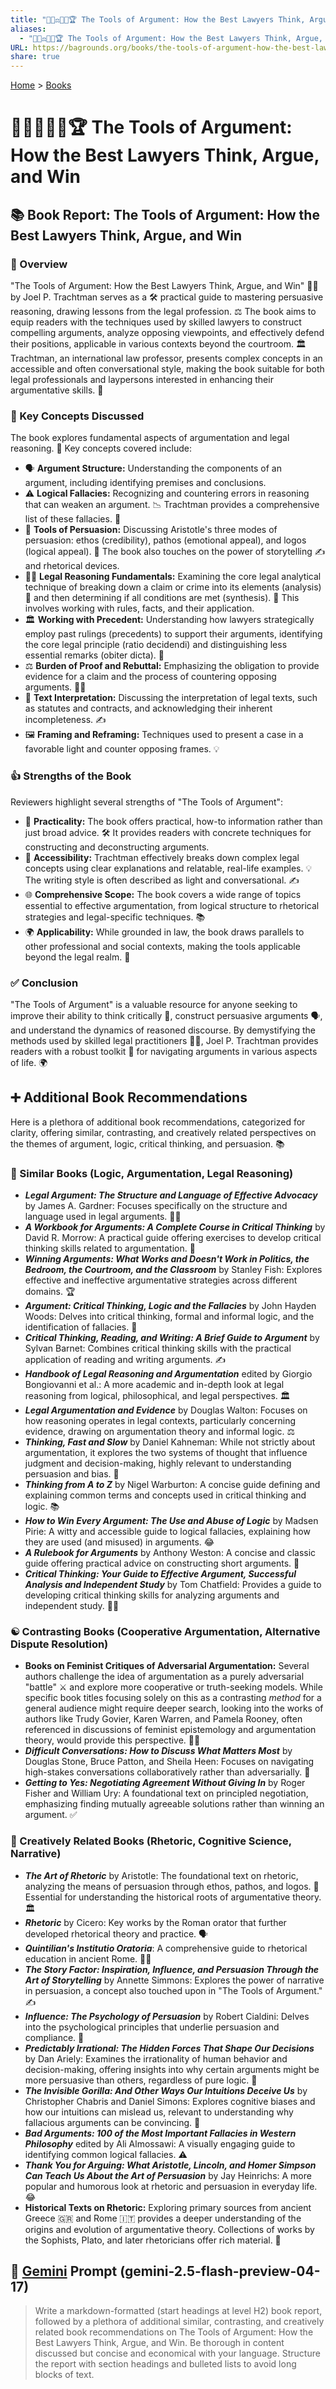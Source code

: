 ```yaml
---
title: "👩🏼‍⚖️💭🧮🏆 The Tools of Argument: How the Best Lawyers Think, Argue, and Win"
aliases:
  - "👩🏼‍⚖️💭🧮🏆 The Tools of Argument: How the Best Lawyers Think, Argue, and Win"
URL: https://bagrounds.org/books/the-tools-of-argument-how-the-best-lawyers-think-argue-and-win
share: true
---
```

[Home](../index.md) > [Books](./index.md)  
# 👩🏼‍⚖️💭🧮🏆 The Tools of Argument: How the Best Lawyers Think, Argue, and Win  
## 📚 Book Report: The Tools of Argument: How the Best Lawyers Think, Argue, and Win  
  
### 📖 Overview  
  
"The Tools of Argument: How the Best Lawyers Think, Argue, and Win" 👨‍⚖️ by Joel P. Trachtman serves as a 🛠️ practical guide to mastering persuasive reasoning, drawing lessons from the legal profession. ⚖️ The book aims to equip readers with the techniques used by skilled lawyers to construct compelling arguments, analyze opposing viewpoints, and effectively defend their positions, applicable in various contexts beyond the courtroom. 🏛️ Trachtman, an international law professor, presents complex concepts in an accessible and often conversational style, making the book suitable for both legal professionals and laypersons interested in enhancing their argumentative skills. 🧠  
  
### 🔑 Key Concepts Discussed  
  
The book explores fundamental aspects of argumentation and legal reasoning. 🧐 Key concepts covered include:  
  
* 🗣️ **Argument Structure:** Understanding the components of an argument, including identifying premises and conclusions.  
* ⚠️ **Logical Fallacies:** Recognizing and countering errors in reasoning that can weaken an argument. 📉 Trachtman provides a comprehensive list of these fallacies. 📝  
* 📣 **Tools of Persuasion:** Discussing Aristotle's three modes of persuasion: ethos (credibility), pathos (emotional appeal), and logos (logical appeal). 🙏 The book also touches on the power of storytelling ✍️ and rhetorical devices.  
* 👨‍⚖️ **Legal Reasoning Fundamentals:** Examining the core legal analytical technique of breaking down a claim or crime into its elements (analysis) 🔬 and then determining if all conditions are met (synthesis). 🧪 This involves working with rules, facts, and their application.  
* 🏛️ **Working with Precedent:** Understanding how lawyers strategically employ past rulings (precedents) to support their arguments, identifying the core legal principle (ratio decidendi) and distinguishing less essential remarks (obiter dicta). 📜  
* ⚖️ **Burden of Proof and Rebuttal:** Emphasizing the obligation to provide evidence for a claim and the process of countering opposing arguments. 🙋‍♂️  
* 📜 **Text Interpretation:** Discussing the interpretation of legal texts, such as statutes and contracts, and acknowledging their inherent incompleteness. ✍️  
* 🖼️ **Framing and Reframing:** Techniques used to present a case in a favorable light and counter opposing frames. 💡  
  
### 👍 Strengths of the Book  
  
Reviewers highlight several strengths of "The Tools of Argument":  
  
* 💪 **Practicality:** The book offers practical, how-to information rather than just broad advice. 🛠️ It provides readers with concrete techniques for constructing and deconstructing arguments.  
* 📖 **Accessibility:** Trachtman effectively breaks down complex legal concepts using clear explanations and relatable, real-life examples. 💡 The writing style is often described as light and conversational. ✍️  
* 🌐 **Comprehensive Scope:** The book covers a wide range of topics essential to effective argumentation, from logical structure to rhetorical strategies and legal-specific techniques. 📚  
* 🌍 **Applicability:** While grounded in law, the book draws parallels to other professional and social contexts, making the tools applicable beyond the legal realm. 🤝  
  
### ✅ Conclusion  
  
"The Tools of Argument" is a valuable resource for anyone seeking to improve their ability to think critically 🧠, construct persuasive arguments 🗣️, and understand the dynamics of reasoned discourse. By demystifying the methods used by skilled legal practitioners 👨‍⚖️, Joel P. Trachtman provides readers with a robust toolkit 🧰 for navigating arguments in various aspects of life. 🌍  
  
## ➕ Additional Book Recommendations  
  
Here is a plethora of additional book recommendations, categorized for clarity, offering similar, contrasting, and creatively related perspectives on the themes of argument, logic, critical thinking, and persuasion. 📚  
  
### 👯 Similar Books (Logic, Argumentation, Legal Reasoning)  
  
* ***Legal Argument: The Structure and Language of Effective Advocacy*** by James A. Gardner: Focuses specifically on the structure and language used in legal arguments. 👨‍⚖️  
* ***A Workbook for Arguments: A Complete Course in Critical Thinking*** by David R. Morrow: A practical guide offering exercises to develop critical thinking skills related to argumentation. 🧠  
* ***Winning Arguments: What Works and Doesn't Work in Politics, the Bedroom, the Courtroom, and the Classroom*** by Stanley Fish: Explores effective and ineffective argumentative strategies across different domains. 🏆  
* ***Argument: Critical Thinking, Logic and the Fallacies*** by John Hayden Woods: Delves into critical thinking, formal and informal logic, and the identification of fallacies. 🧐  
* ***Critical Thinking, Reading, and Writing: A Brief Guide to Argument*** by Sylvan Barnet: Combines critical thinking skills with the practical application of reading and writing arguments. ✍️  
* ***Handbook of Legal Reasoning and Argumentation*** edited by Giorgio Bongiovanni et al.: A more academic and in-depth look at legal reasoning from logical, philosophical, and legal perspectives. 🏛️  
* ***Legal Argumentation and Evidence*** by Douglas Walton: Focuses on how reasoning operates in legal contexts, particularly concerning evidence, drawing on argumentation theory and informal logic. ⚖️  
* ***Thinking, Fast and Slow*** by Daniel Kahneman: While not strictly about argumentation, it explores the two systems of thought that influence judgment and decision-making, highly relevant to understanding persuasion and bias. 🧠  
* ***Thinking from A to Z*** by Nigel Warburton: A concise guide defining and explaining common terms and concepts used in critical thinking and logic. 📚  
* ***How to Win Every Argument: The Use and Abuse of Logic*** by Madsen Pirie: A witty and accessible guide to logical fallacies, explaining how they are used (and misused) in arguments. 😂  
* ***A Rulebook for Arguments*** by Anthony Weston: A concise and classic guide offering practical advice on constructing short arguments. 📝  
* ***Critical Thinking: Your Guide to Effective Argument, Successful Analysis and Independent Study*** by Tom Chatfield: Provides a guide to developing critical thinking skills for analyzing arguments and independent study. 👨‍🎓  
  
### ☯️ Contrasting Books (Cooperative Argumentation, Alternative Dispute Resolution)  
  
* **Books on Feminist Critiques of Adversarial Argumentation:** Several authors challenge the idea of argumentation as a purely adversarial "battle" ⚔️ and explore more cooperative or truth-seeking models. While specific book titles focusing solely on this as a contrasting *method* for a general audience might require deeper search, looking into the works of authors like Trudy Govier, Karen Warren, and Pamela Rooney, often referenced in discussions of feminist epistemology and argumentation theory, would provide this perspective. 👩‍⚖️  
* ***Difficult Conversations: How to Discuss What Matters Most*** by Douglas Stone, Bruce Patton, and Sheila Heen: Focuses on navigating high-stakes conversations collaboratively rather than adversarially. 🤝  
* ***Getting to Yes: Negotiating Agreement Without Giving In*** by Roger Fisher and William Ury: A foundational text on principled negotiation, emphasizing finding mutually agreeable solutions rather than winning an argument. ✅  
  
### 🎨 Creatively Related Books (Rhetoric, Cognitive Science, Narrative)  
  
* ***The Art of Rhetoric*** by Aristotle: The foundational text on rhetoric, analyzing the means of persuasion through ethos, pathos, and logos. 📣 Essential for understanding the historical roots of argumentative theory. 🏛️  
* ***Rhetoric*** by Cicero: Key works by the Roman orator that further developed rhetorical theory and practice. 🗣️  
* ***Quintilian's Institutio Oratoria***: A comprehensive guide to rhetorical education in ancient Rome. 👨‍🏫  
* ***The Story Factor: Inspiration, Influence, and Persuasion Through the Art of Storytelling*** by Annette Simmons: Explores the power of narrative in persuasion, a concept also touched upon in "The Tools of Argument." ✍️  
* ***Influence: The Psychology of Persuasion*** by Robert Cialdini: Delves into the psychological principles that underlie persuasion and compliance. 🧠  
* ***Predictably Irrational: The Hidden Forces That Shape Our Decisions*** by Dan Ariely: Examines the irrationality of human behavior and decision-making, offering insights into why certain arguments might be more persuasive than others, regardless of pure logic. 🤔  
* ***The Invisible Gorilla: And Other Ways Our Intuitions Deceive Us*** by Christopher Chabris and Daniel Simons: Explores cognitive biases and how our intuitions can mislead us, relevant to understanding why fallacious arguments can be convincing. 🙈  
* ***Bad Arguments: 100 of the Most Important Fallacies in Western Philosophy*** edited by Ali Almossawi: A visually engaging guide to identifying common logical fallacies. ⚠️  
* ***Thank You for Arguing: What Aristotle, Lincoln, and Homer Simpson Can Teach Us About the Art of Persuasion*** by Jay Heinrichs: A more popular and humorous look at rhetoric and persuasion in everyday life. 😂  
* **Historical Texts on Rhetoric:** Exploring primary sources from ancient Greece 🇬🇷 and Rome 🇮🇹 provides a deeper understanding of the origins and evolution of argumentative theory. Collections of works by the Sophists, Plato, and later rhetoricians offer rich material. 📜  
  
## 💬 [Gemini](../software/gemini.md) Prompt (gemini-2.5-flash-preview-04-17)  
> Write a markdown-formatted (start headings at level H2) book report, followed by a plethora of additional similar, contrasting, and creatively related book recommendations on The Tools of Argument: How the Best Lawyers Think, Argue, and Win. Be thorough in content discussed but concise and economical with your language. Structure the report with section headings and bulleted lists to avoid long blocks of text.